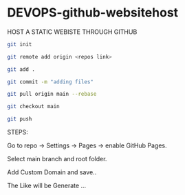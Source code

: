 # DEVOPS-github-websitehost

HOST A STATIC WEBISTE THROUGH GITHUB


```bash
git init
```
```bash
git remote add origin <repos link>
```
```bash
git add .
```
```bash
git commit -m "adding files"
```

```bash
git pull origin main --rebase
```
```bash
git checkout main
```
```bash
git push
```

STEPS:

 
 Go to repo → Settings → Pages → enable GitHub Pages.

 Select main branch and root folder.

 Add Custom Domain and save..

 The Like will be Generate ...
